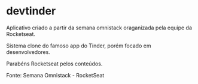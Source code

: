 # devtinder

Aplicativo criado a partir da semana omnistack oraganizada pela equipe da Rocketseat.

Sistema clone do famoso app do Tinder, porém focado em desenvolvedores.




Parabéns Rocketseat pelos conteúdos.

Fonte: Semana Omnistack - RocketSeat